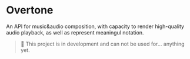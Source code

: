 # Overtone

An API for music&audio composition, with capacity to render high-quality audio playback, as well as represent meaningul notation.

> 🚧 This project is in development and can not be used for... anything yet.